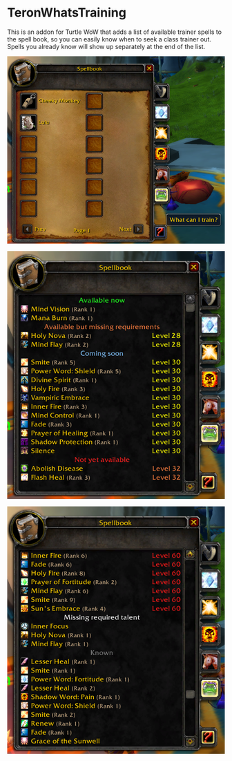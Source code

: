 # TeronWhatsTraining

This is an addon for Turtle WoW that adds a list of available trainer spells to the spell book, so you can easily know when to seek a class trainer out. Spells you already know will show up separately at the end of the list.

![What's Training Tab](./images/tab.png "What's Training Tab")

![What's Training Main Window](./images/main-window.png "What's Training Main Window")

![What's Training Missing and Known sections](./images/missing-and-known.png "What's Training Missing and Known sections")
